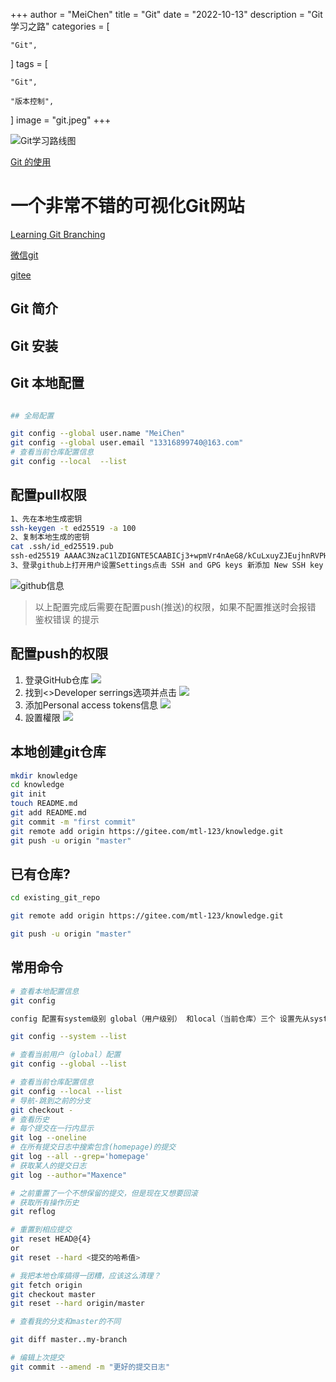 +++
author = "MeiChen"
title = "Git"
date = "2022-10-13"
description = "Git 学习之路"
categories = [

    "Git",

]
tags = [

    "Git",

    "版本控制", 

]
image = "git.jpeg"
+++

![Git学习路线图](git-command.jpg)

[Git 的使用](https://yin-hongwei.github.io/2019/11/05/Git%E5%B7%A5%E4%BD%9C%E5%8E%9F%E7%90%86/)

# 一个非常不错的可视化Git网站

[Learning Git Branching](https://learngitbranching.js.org/?locale=zh_CN)

[微信git](https://mp.weixin.qq.com/s/057hjONMpYzXnwm2zXUAHw)

[gitee](https://oschina.gitee.io/learn-git-branching/)

## Git 简介

## Git 安装

## Git 本地配置

```bash

## 全局配置

git config --global user.name "MeiChen"
git config --global user.email "13316899740@163.com"
# 查看当前仓库配置信息
git config --local  --list
```

## 配置pull权限

```bash
1、先在本地生成密钥
ssh-keygen -t ed25519 -a 100
2、复制本地生成的密钥
cat .ssh/id_ed25519.pub
ssh-ed25519 AAAAC3NzaC1lZDIGNTE5CAABICj3+wpmVr4nAeG8/kCuLxuyZJEujhnRVPHuHKG5Xxl7 root@name
3、登录github上打开用户设置Settings点击 SSH and GPG keys 新添加 New SSH key
```

![github信息](./github-user.png)

> 以上配置完成后需要在配置push(推送)的权限，如果不配置推送时会报错 鉴权错误 的提示

## 配置push的权限

1. 登录GitHub仓库
![](1.png)
2. 找到<>Developer serrings选项并点击
![](2.png)
3. 添加Personal access tokens信息
![](3.png)
4. 設置權限
![](4.png)

## 本地创建git仓库

```bash
mkdir knowledge
cd knowledge
git init 
touch README.md
git add README.md
git commit -m "first commit"
git remote add origin https://gitee.com/mtl-123/knowledge.git
git push -u origin "master"
```

## 已有仓库?

```bash
cd existing_git_repo

git remote add origin https://gitee.com/mtl-123/knowledge.git

git push -u origin "master"
```

## 常用命令

```bash
# 查看本地配置信息
git config

config 配置有system级别 global（用户级别） 和local（当前仓库）三个 设置先从system-》global-》local 底层配置会覆盖顶层配置 分别使用--system/global/local 可以定位到配置文件查看系统config

git config --system --list

# 查看当前用户（global）配置
git config --global --list

# 查看当前仓库配置信息
git config --local --list
# 导航-跳到之前的分支
git checkout -
# 查看历史
# 每个提交在一行内显示
git log --oneline
# 在所有提交日志中搜索包含(homepage)的提交
git log --all --grep='homepage'
# 获取某人的提交日志
git log --author="Maxence"

# 之前重置了一个不想保留的提交，但是现在又想要回滚
# 获取所有操作历史
git reflog

# 重置到相应提交
git reset HEAD@{4}
or
git reset --hard <提交的哈希值>

# 我把本地仓库搞得一团糟，应该这么清理？
git fetch origin
git checkout master
git reset --hard origin/master

# 查看我的分支和master的不同

git diff master..my-branch

# 编辑上次提交
git commit --amend -m "更好的提交日志"
 
```
